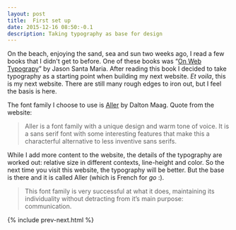 ```yaml
---
layout: post
title:  First set up
date: 2015-12-16 08:50:-0.1
description: Taking typography as base for design
---
```

On the beach, enjoying the sand, sea and sun two weeks ago, I read a few books that I didn't get to before. One of these books was  &ldquo;<a href="http://abookapart.com/products/on-web-typography">On Web Typograpy</a>&rdquo; by Jason Santa Maria. After reading this book I decided to take typography as a starting point when building my next website. <em>Et voila</em>, this is my next website. There are still many rough edges to iron out, but I feel the basis is here.

The font family I choose to use is <a href="https://daltonmaag.com/library/aller">Aller</a> by Dalton Maag. Quote from the website:

<blockquote>Aller is a font family with a unique design and warm tone of voice. It is a sans serif font with some interesting features that make this a characterful alternative to less inventive sans serifs. </blockquote>

While I add more content to the website, the details of the typography are worked out: relative size in different contexts, line-height and color. So the next time you visit this website, the typography will be better. But the base is there and it is called Aller (which is French for <em>go</em> :).

<blockquote>This font family is very successful at what it does, maintaining its individuality without detracting from it’s main purpose: communication.</blockquote>

{% include prev-next.html %}

